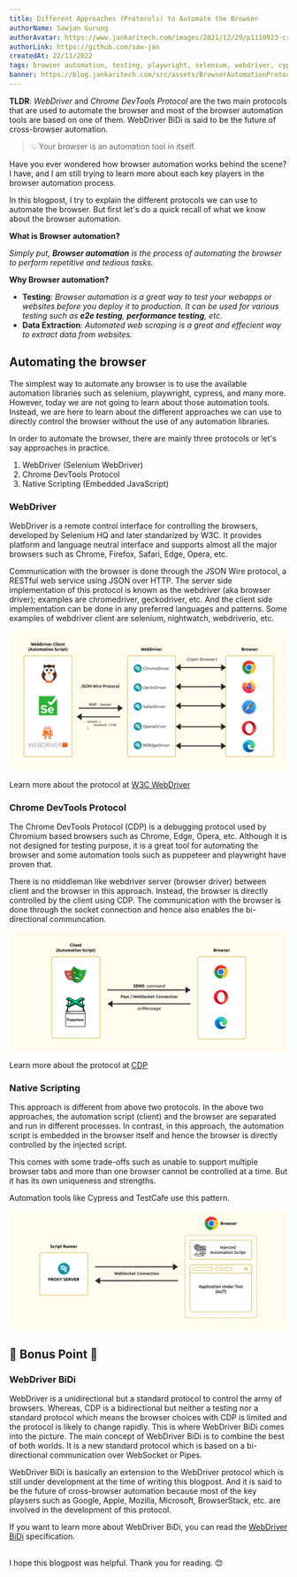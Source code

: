 ```yaml
---
title: Different Approaches (Protocols) to Automate the Browser
authorName: Sawjan Gurung
authorAvatar: https://www.jankaritech.com/images/2021/12/29/p1110923-crop-col-800.jpg
authorLink: https://github.com/saw-jan
createdAt: 22/11/2022
tags: browser automation, testing, playwright, selenium, webdriver, cypress, protocols, chrome devtools
banner: https://blog.jankaritech.com/src/assets/BrowserAutomationProtocol/images/cover.jpg
---
```


**TLDR**: _WebDriver_ and _Chrome DevTools Protocol_ are the two main protocols that are used to automate the browser and most of the browser automation tools are based on one of them. WebDriver BiDi is said to be the future of cross-browser automation.

> 💡 Your browser is an automation tool in itself.

Have you ever wondered how browser automation works behind the scene? I have, and I am still trying to learn more about each key players in the browser automation process.

In this blogpost, I try to explain the different protocols we can use to automate the browser. But first let's do a quick recall of what we know about the browser automation.

**What is Browser automation?**

_Simply put, **Browser automation** is the process of automating the browser to perform repetitive and tedious tasks._

**Why Browser automation?**

- **Testing**: _Browser automation is a great way to test your webapps or websites before you deploy it to production. It can be used for various testing such as **e2e testing**, **performance testing**, etc._
- **Data Extraction**: _Automated web scraping is a great and effecient way to extract data from websites._

## Automating the browser

The simplest way to automate any browser is to use the available automation libraries such as selenium, playwright, cypress, and many more. However, today we are not going to learn about those automation tools. Instead, we are here to learn about the different approaches we can use to directly control the browser without the use of any automation libraries.

In order to automate the browser, there are mainly three protocols or let's say approaches in practice.

1. WebDriver (Selenium WebDriver)
2. Chrome DevTools Protocol
3. Native Scripting (Embedded JavaScript)

### WebDriver

WebDriver is a remote control interface for controlling the browsers, developed by Selenium HQ and later standarized by W3C. It provides platform and language neutral interface and supports almost all the major browsers such as Chrome, Firefox, Safari, Edge, Opera, etc.

Communication with the browser is done through the JSON Wire protocol, a RESTful web service using JSON over HTTP. The server side implementation of this protocol is known as the webdriver (aka browser driver); examples are chromedriver, geckodriver, etc. And the client side implementation can be done in any preferred languages and patterns. Some examples of webdriver client are selenium, nightwatch, webdriverio, etc.

![WebDriver Protocol](/src/assets/BrowserAutomationProtocol/images/webdriver_ill.jpg)

Learn more about the protocol at [W3C WebDriver](https://w3c.github.io/webdriver/)

### Chrome DevTools Protocol

The Chrome DevTools Protocol (CDP) is a debugging protocol used by Chromium based browsers such as Chrome, Edge, Opera, etc. Although it is not designed for testing purpose, it is a great tool for automating the browser and some automation tools such as puppeteer and playwright have proven that.

There is no middleman like webdriver server (browser driver) between client and the browser in this approach. Instead, the browser is directly controlled by the client using CDP. The communication with the browser is done through the socket connection and hence also enables the bi-directional communcation.

![Chrome DevTools Protocol](/src/assets/BrowserAutomationProtocol/images/cdp_ill.jpg)

Learn more about the protocol at [CDP](https://chromedevtools.github.io/devtools-protocol/)

### Native Scripting

This approach is different from above two protocols. In the above two approaches, the automation script (client) and the browser are separated and run in different processes. In contrast, in this approach, the automation script is embedded in the browser itself and hence the browser is directly controlled by the injected script.

This comes with some trade-offs such as unable to support multiple browser tabs and more than one browser cannot be controlled at a time. But it has its own uniqueness and strengths.

Automation tools like Cypress and TestCafe use this pattern.

![Native Scripting Approach](/src/assets/BrowserAutomationProtocol/images/native_ill.jpg)

## 🎊 Bonus Point 🎊

### WebDriver BiDi

WebDriver is a unidirectional but a standard protocol to control the army of browsers. Whereas, CDP is a bidirectional but neither a testing nor a standard protocol which means the browser choices with CDP is limited and the protocol is likely to change rapidly. This is where WebDriver BiDi comes into the picture. The main concept of WebDriver BiDi is to combine the best of both worlds. It is a new standard protocol which is based on a bi-directional communication over WebSocket or Pipes.

WebDriver BiDi is basically an extension to the WebDriver protocol which is still under development at the time of writing this blogpost. And it is said to be the future of cross-browser automation because most of the key playsers such as Google, Apple, Mozilla, Microsoft, BrowserStack, etc. are involved in the development of this protocol.

If you want to learn more about WebDriver BiDi, you can read the [WebDriver BiDi](https://w3c.github.io/webdriver-bidi/) specification.

\
I hope this blogpost was helpful. Thank you for reading. 😊
